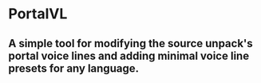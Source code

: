 # PortalVL

## A simple tool for modifying the source unpack's portal voice lines and adding minimal voice line presets for any language.

